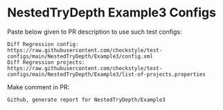 # NestedTryDepth Example3 Configs
Paste below given to PR description to use such test configs:
```
Diff Regression config: https://raw.githubusercontent.com/checkstyle/test-configs/main/NestedTryDepth/Example3/config.xml
Diff Regression projects: https://raw.githubusercontent.com/checkstyle/test-configs/main/NestedTryDepth/Example3/list-of-projects.properties
```
Make comment in PR:
```
Github, generate report for NestedTryDepth/Example3
```
